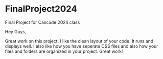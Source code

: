 # FinalProject2024
Final Project for Cancode 2024 class


Hey Guys,

Great work on this project. I like the clean layout of your code. It runs and displays well. I also like how you have seperate CSS files and also how your files and folders are organized in your project. Great work!